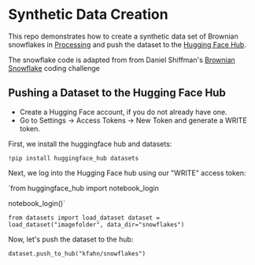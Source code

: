 # Synthetic Data Creation

This repo demonstrates how to create a synthetic data set of Brownian snowflakes in [Processing](https://processing.org) and push the dataset to the [Hugging Face Hub](https://huggingface.co).

The snowflake code is adapted from from Daniel Shiffman's [Brownian Snowflake](https://thecodingtrain.com/challenges/127-brownian-tree-snowflake) coding challenge

## Pushing a Dataset to the Hugging Face Hub

- Create a Hugging Face account, if you do not already have one.
- Go to Settings -> Access Tokens -> New Token and generate a WRITE token.

First, we install the huggingface hub and datasets:

`!pip install huggingface_hub datasets`

Next, we log into the Hugging Face hub using our "WRITE" access token:

`from huggingface_hub import notebook_login

notebook_login()`

`from datasets import load_dataset
dataset = load_dataset("imagefolder", data_dir="snowflakes")`

Now, let's push the dataset to the hub:

`dataset.push_to_hub("kfahn/snowflakes")`
